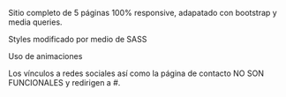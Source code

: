 Sitio completo de 5 páginas 100% responsive, adapatado con bootstrap y media queries. 


Styles modificado por medio de SASS


Uso de animaciones


Los vínculos a redes sociales así como la página de contacto NO SON FUNCIONALES y redirigen a #.
